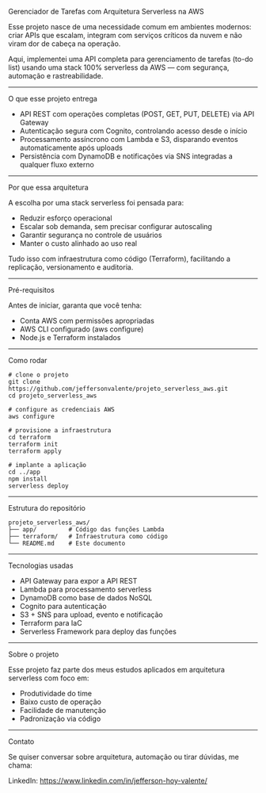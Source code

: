 Gerenciador de Tarefas com Arquitetura Serverless na AWS

Esse projeto nasce de uma necessidade comum em ambientes modernos:
criar APIs que escalam, integram com serviços críticos da nuvem e não viram dor de cabeça na operação.

Aqui, implementei uma API completa para gerenciamento de tarefas (to-do list) usando uma stack 100% serverless da AWS — com segurança, automação e rastreabilidade.

---

O que esse projeto entrega

- API REST com operações completas (POST, GET, PUT, DELETE) via API Gateway
- Autenticação segura com Cognito, controlando acesso desde o início
- Processamento assíncrono com Lambda e S3, disparando eventos automaticamente após uploads
- Persistência com DynamoDB e notificações via SNS integradas a qualquer fluxo externo

---

Por que essa arquitetura

A escolha por uma stack serverless foi pensada para:

- Reduzir esforço operacional
- Escalar sob demanda, sem precisar configurar autoscaling
- Garantir segurança no controle de usuários
- Manter o custo alinhado ao uso real

Tudo isso com infraestrutura como código (Terraform), facilitando a replicação, versionamento e auditoria.

---

Pré-requisitos

Antes de iniciar, garanta que você tenha:

- Conta AWS com permissões apropriadas
- AWS CLI configurado (aws configure)
- Node.js e Terraform instalados

---

Como rodar
```plaintext
# clone o projeto
git clone https://github.com/jeffersonvalente/projeto_serverless_aws.git
cd projeto_serverless_aws

# configure as credenciais AWS
aws configure

# provisione a infraestrutura
cd terraform
terraform init
terraform apply

# implante a aplicação
cd ../app
npm install
serverless deploy
```
---

Estrutura do repositório
```plaintext
projeto_serverless_aws/
├── app/         # Código das funções Lambda
├── terraform/   # Infraestrutura como código
└── README.md    # Este documento
```
---

Tecnologias usadas

- API Gateway para expor a API REST
- Lambda para processamento serverless
- DynamoDB como base de dados NoSQL
- Cognito para autenticação
- S3 + SNS para upload, evento e notificação
- Terraform para IaC
- Serverless Framework para deploy das funções

---

Sobre o projeto

Esse projeto faz parte dos meus estudos aplicados em arquitetura serverless com foco em:

- Produtividade do time
- Baixo custo de operação
- Facilidade de manutenção
- Padronização via código

---

Contato

Se quiser conversar sobre arquitetura, automação ou tirar dúvidas, me chama:

LinkedIn: https://www.linkedin.com/in/jefferson-hoy-valente/
